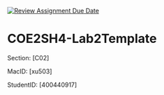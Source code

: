 [![Review Assignment Due Date](https://classroom.github.com/assets/deadline-readme-button-24ddc0f5d75046c5622901739e7c5dd533143b0c8e959d652212380cedb1ea36.svg)](https://classroom.github.com/a/4huLhr4B)
# COE2SH4-Lab2Template

Section: [C02]

MacID: [xu503]

StudentID: [400440917]